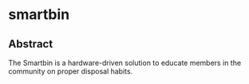 # smartbin


## Abstract
The Smartbin is a hardware-driven solution to educate members in the community on proper disposal habits.
